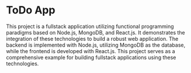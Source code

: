 # ToDo App

This project is a fullstack application utilizing functional programming paradigms based on Node.js, MongoDB, and React.js. It demonstrates the integration of these technologies to build a robust web application. The backend is implemented with Node.js, utilizing MongoDB as the database, while the frontend is developed with React.js. This project serves as a comprehensive example for building fullstack applications using these technologies.
